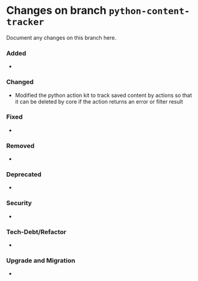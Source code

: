 # Changes on branch `python-content-tracker`
Document any changes on this branch here.
### Added
- 

### Changed
- Modified the python action kit to track saved content by actions so that it can be deleted by core if the action returns an error or filter result

### Fixed
- 

### Removed
- 

### Deprecated
- 

### Security
- 

### Tech-Debt/Refactor
- 

### Upgrade and Migration
- 
